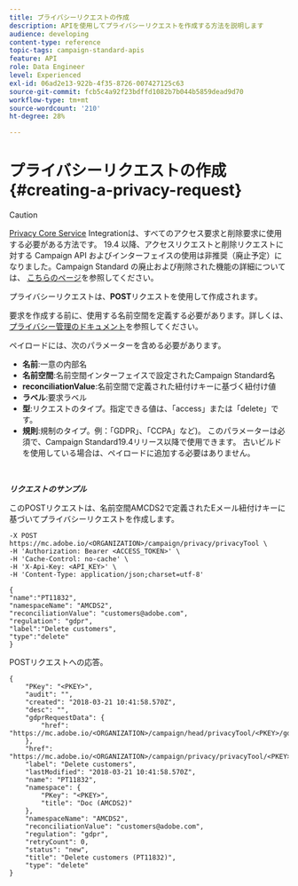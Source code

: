 ```yaml
---
title: プライバシーリクエストの作成
description: APIを使用してプライバシーリクエストを作成する方法を説明します
audience: developing
content-type: reference
topic-tags: campaign-standard-apis
feature: API
role: Data Engineer
level: Experienced
exl-id: 06ad2e13-922b-4f35-8726-007427125c63
source-git-commit: fcb5c4a92f23bdffd1082b7b044b5859dead9d70
workflow-type: tm+mt
source-wordcount: '210'
ht-degree: 28%

---
```


# プライバシーリクエストの作成 {#creating-a-privacy-request}

>[!CAUTION]
>
>[Privacy Core Service](https://adobe.io/apis/cloudplatform/gdpr.html) Integrationは、すべてのアクセス要求と削除要求に使用する必要がある方法です。 19.4 以降、アクセスリクエストと削除リクエストに対する Campaign API およびインターフェイスの使用は非推奨（廃止予定）になりました。Campaign Standard の廃止および削除された機能の詳細については、 [こちらのページ](../../rn/using/deprecated-features.md)を参照してください。

プライバシーリクエストは、**POST**&#x200B;リクエストを使用して作成されます。

 要求を作成する前に、使用する名前空間を定義する必要があります。詳しくは、[プライバシー管理のドキュメント](https://helpx.adobe.com/jp/campaign/kb/acs-privacy.html#ManagingPrivacyRequests)を参照してください。

ペイロードには、次のパラメーターを含める必要があります。

* **名前**:一意の内部名
* **名前空間**:名前空間インターフェイスで設定されたCampaign Standard名
* **reconciliationValue**:名前空間で定義された紐付けキーに基づく紐付け値
* **ラベル**:要求ラベル
* **型**:リクエストのタイプ。指定できる値は、「access」または「delete」です。
* **規則**:規制のタイプ。例：「GDPR」、「CCPA」など)。 このパラメーターは必須で、Campaign Standard19.4リリース以降で使用できます。 古いビルドを使用している場合は、ペイロードに追加する必要はありません。

<br/>

***リクエストのサンプル***

このPOSTリクエストは、名前空間AMCDS2で定義されたEメール紐付けキーに基づいてプライバシーリクエストを作成します。

```
-X POST https://mc.adobe.io/<ORGANIZATION>/campaign/privacy/privacyTool \
-H 'Authorization: Bearer <ACCESS_TOKEN>' \
-H 'Cache-Control: no-cache' \
-H 'X-Api-Key: <API_KEY>' \
-H 'Content-Type: application/json;charset=utf-8'

{
"name":"PT11832",
"namespaceName": "AMCDS2",
"reconciliationValue": "customers@adobe.com",
"regulation": "gdpr",
"label":"Delete customers",
"type":"delete"
}
```

POSTリクエストへの応答。

```
{
    "PKey": "<PKEY>",
    "audit": "",
    "created": "2018-03-21 10:41:58.570Z",
    "desc": "",
    "gdprRequestData": {
        "href": "https://mc.adobe.io/<ORGANIZATION>/campaign/head/privacyTool/<PKEY>/gdprRequestData/"
    },
    "href": "https://mc.adobe.io/<ORGANIZATION>/campaign/privacy/privacyTool/<PKEY>",
    "label": "Delete customers",
    "lastModified": "2018-03-21 10:41:58.570Z",
    "name": "PT11832",
    "namespace": {
        "PKey": "<PKEY>",
        "title": "Doc (AMCDS2)"
    },
    "namespaceName": "AMCDS2",
    "reconciliationValue": "customers@adobe.com",
    "regulation": "gdpr",
    "retryCount": 0,
    "status": "new",
    "title": "Delete customers (PT11832)",
    "type": "delete"
}
```
